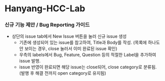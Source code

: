 # Hanyang-HCC-Lab

### 신규 기능 제안 / Bug Reporting 가이드
- 상단의 issue tab에서 New Issue 버튼을 눌러 신규 issue 생성  
  - 기존에 생성되어 있는 issue를 참고하여, Title과 Body를 작성. (목록에 하나도 안 보이는 경우, close 눌러서 이미 완료된 issue 확인)
  - 우측의 labels에서 Bug, Feature, Question 등의 적절한 Label을 추가하여 issue 발행.
  - issue 반영이 완료되면 해당 issue는 close되어, close category로 분류됨. (발행 후 해결 전까지 open category로 유지됨)
